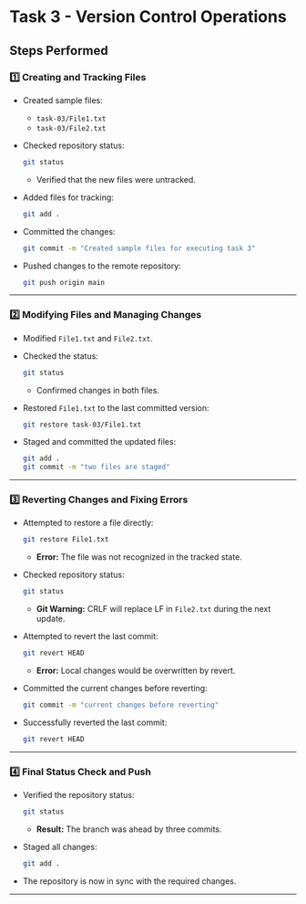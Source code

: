 # Task 3 - Version Control Operations


## Steps Performed

### 1️⃣ Creating and Tracking Files
- Created sample files:
  - `task-03/File1.txt`
  - `task-03/File2.txt`
- Checked repository status:
  ```sh
  git status
  ```
  - Verified that the new files were untracked.

- Added files for tracking:
  ```sh
  git add .
  ```
- Committed the changes:
  ```sh
  git commit -m "Created sample files for executing task 3"
  ```
- Pushed changes to the remote repository:
  ```sh
  git push origin main
  ```

---

### 2️⃣ Modifying Files and Managing Changes
- Modified `File1.txt` and `File2.txt`.
- Checked the status:
  ```sh
  git status
  ```
  - Confirmed changes in both files.

- Restored `File1.txt` to the last committed version:
  ```sh
  git restore task-03/File1.txt
  ```

- Staged and committed the updated files:
  ```sh
  git add .
  git commit -m "two files are staged"
  ```

---

### 3️⃣ Reverting Changes and Fixing Errors
- Attempted to restore a file directly:
  ```sh
  git restore File1.txt
  ```
  - **Error:** The file was not recognized in the tracked state.

- Checked repository status:
  ```sh
  git status
  ```
  - **Git Warning:** CRLF will replace LF in `File2.txt` during the next update.

- Attempted to revert the last commit:
  ```sh
  git revert HEAD
  ```
  - **Error:** Local changes would be overwritten by revert.

- Committed the current changes before reverting:
  ```sh
  git commit -m "current changes before reverting"
  ```

- Successfully reverted the last commit:
  ```sh
  git revert HEAD
  ```

---

### 4️⃣ Final Status Check and Push
- Verified the repository status:
  ```sh
  git status
  ```
  - **Result:** The branch was ahead by three commits.

- Staged all changes:
  ```sh
  git add .
  ```

- The repository is now in sync with the required changes.

---


